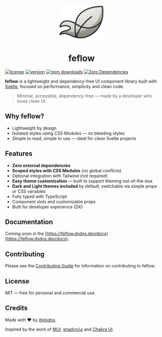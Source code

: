 <p align="center">
  <img src="./packages/docs/public/favicon.png" width="150" height="120" />
</p>

<h1 align="center">feflow</h1>

[![license](https://img.shields.io/github/license/dxdns/feflow)](https://github.com/dxdns/feflow/blob/master/LICENSE)
[![version](https://img.shields.io/npm/v/%40dxdns%2Ffeflow)](https://www.npmjs.com/package/feflow-svelte)
[![npm downloads](https://img.shields.io/npm/dw/%40dxdns%2Ffeflow)](https://www.npmjs.com/package/feflow-svelte)
[![Zero Dependencies](https://img.shields.io/badge/dependencies-0-green)](https://www.npmjs.com/package/feflow-svelte?activeTab=dependencies)

**feflow** is a lightweight and dependency-free UI component library built with [Svelte](https://svelte.dev), focused on performance, simplicity and clean code.

> Minimal, accessible, dependency-free — made by a developer who loves clean UI.

## Why feflow?

- Lightweight by design
- Isolated styles using CSS Modules — no bleeding styles
- Simple to read, simple to use — ideal for clean Svelte projects

## Features

- **Zero external dependencies**
- **Scoped styles with CSS Modules** (no global conflicts)
- Optional integration with Tailwind (not required)
- **Easy theme customization** — built to support theming out-of-the-box
- **Dark and Light themes included** by default, switchable via simple props or CSS variables
- Fully typed with TypeScript
- Component slots and customizable props
- Built for developer experience (DX)

## Documentation

Coming soon in the [https://feflow.dxdns.dev/docs](https://feflow.dxdns.dev/docs).

## Contributing

Please see the [Contributing Guide](CONTRIBUTING.md) for information on contributing to feflow.

## License

MIT — free for personal and commercial use.

## Credits

Made with ❤️ by [@dxdns](https://linkedin.com/in/dxdns).

Inspired by the work of [MUI](https://mui.com), [shadcn/ui](https://ui.shadcn.com) and [Chakra UI](https://chakra-ui.com).
